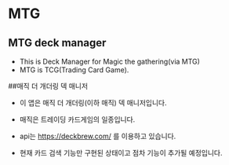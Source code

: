 # MTG
## MTG deck manager
- This is Deck Manager for Magic the gathering(via MTG)
- MTG is TCG(Trading Card Game).

##매직 더 개더링 덱 매니저
- 이 앱은 매직 더 개더링(이하 매직) 덱 매니저입니다.
- 매직은 트레이딩 카드게임의 일종입니다.

- api는 https://deckbrew.com/ 를 이용하고 있습니다.
- 현재 카드 검색 기능만 구현된 상태이고 점차 기능이 추가될 예정입니다.


